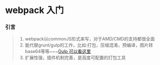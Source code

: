 # webpack 入门

### 引言
> 1. webpack以commonJS形式来写，对于AMD/CMD的支持都很全面
> 2. 能代替grunt/gulp的工作，比如:打包，压缩混淆，预编译，图片转base64等等~~~[Gulp 可以看这里](https://github.com/angelasubi/blog/issues/3)
> 3. 扩展性强，插件机制完善，是高度可配置的打包工具
